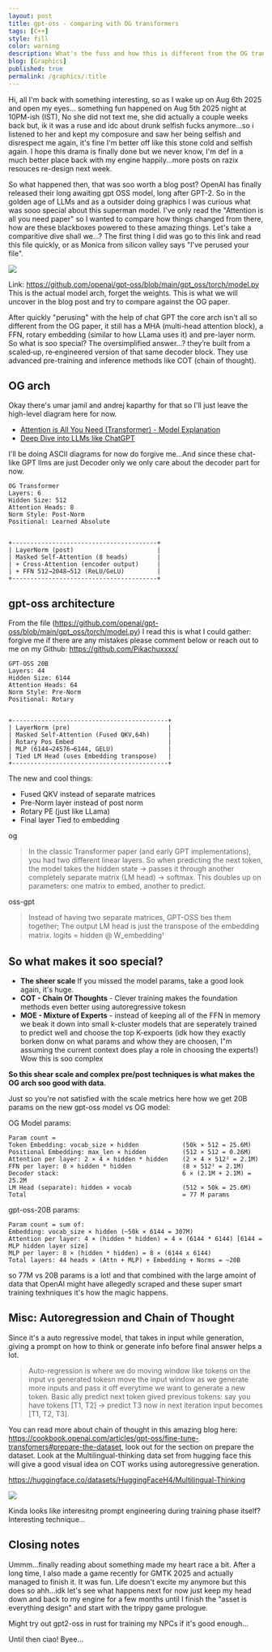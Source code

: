 ```yaml
---
layout: post
title: gpt-oss - comparing with OG transformers
tags: [C++]
style: fill
color: warning
description: What's the fuss and how this is different from the OG transfomer and what gives all the super powers, let's take a look shall we?
blog: [Graphics]
published: true
permalink: /graphics/:title
---
```


Hi, all I'm back with something interesting, so as I wake up on Aug 6th 2025 and open my eyes... something fun happened on Aug 5th 2025 night at 10PM-ish (IST), No she did not text me, she did actually a couple weeks back but, ik it was a ruse and idc about drunk selfish fucks anymore...so i listened to her and kept my composure and saw her being selfish and disrespect me again, it's fine I'm better off like this stone cold and selfish again. I hope this drama is finally done but we never know, I'm def in a much better place back with my engine happily...more posts on razix resouces re-design next week.

So what happened then, that was soo worth a blog post? OpenAI has finally released their long awaiting gpt OSS model, long after GPT-2. So in the golden age of LLMs and as a outsider doing graphics I was curious what was sooo special about this superman model. I've only read the "Attention is all you need paper" so I wanted to compare how things changed from there, how are these blackboxes powered to these amazing things. Let's take a comparitive dive shall we...? The first thing I did was go to this link and read this file quickly, or as Monica from silicon valley says "I've perused your file".


![](https://pikachuxxxx.github.io/assets/images/blog/monica.jpeg)


Link: https://github.com/openai/gpt-oss/blob/main/gpt_oss/torch/model.py
This is the actual model arch, forget the weights. This is what we will uncover in the blog post and try to compare against the OG paper.


After quickly "perusing" with the help of chat GPT the core arch isn't all so different from the OG paper, it still has a MHA (multi-head attention block), a FFN, rotary embedding (similar to how LLama uses it) and pre-layer norm. So what is soo special? The oversimplified answer...? they’re built from a scaled‑up, re‑engineered version of that same decoder block. They use advanced pre-training and inference methods like COT (chain of thought).


## OG arch
Okay there's umar jamil and andrej kaparthy for that so I'll just leave the high-level diagram here for now.
- [Attention is All You Need (Transformer) - Model Explanation](https://www.youtube.com/watch?v=bCz4OMemCcA)
- [Deep Dive into LLMs like ChatGPT](https://www.youtube.com/watch?v=7xTGNNLPyMI)


I'll be doing ASCII diagrams for now do forgive me...And since these chat-like GPT llms are just Decoder only we only care about the decoder part for now.


```
OG Transformer
Layers: 6
Hidden Size: 512
Attention Heads: 8
Norm Style: Post‑Norm
Positional: Learned Absolute


+----------------------------------------+
| LayerNorm (post)                       |
| Masked Self‑Attention (8 heads)        |
| + Cross‑Attention (encoder output)     |
| + FFN 512→2048→512 (ReLU/GeLU)         |
+----------------------------------------+
```


## gpt-oss architecture


From the file (https://github.com/openai/gpt-oss/blob/main/gpt_oss/torch/model.py) I read this is what I could gather: forgive me if there are any mistakes please comment below or reach out to me on my Github: https://github.com/Pikachuxxxx/


```
GPT‑OSS 20B
Layers: 44
Hidden Size: 6144
Attention Heads: 64
Norm Style: Pre‑Norm
Positional: Rotary


+-------------------------------------------+
| LayerNorm (pre)                           |
| Masked Self‑Attention (Fused QKV,64h)     |
| Rotary Pos Embed                          |
| MLP (6144→24576→6144, GELU)               |
| Tied LM Head (uses Embedding transpose)   |
+-------------------------------------------+
```


The new and cool things:
- Fused QKV instead of separate matrices
- Pre-Norm layer instead of post norm
- Rotary PE (just like LLama)
- Final layer Tied to embedding


og
> In the classic Transformer paper (and early GPT implementations), you had two different linear layers.
> So when predicting the next token, the model takes the hidden state → passes it through another completely
> separate matrix (LM head) → softmax. This doubles up on parameters: one matrix to embed, another to predict.


oss-gpt
> Instead of having two separate matrices, GPT-OSS ties them together; The output LM head is just the transpose of the embedding matrix. logits = hidden @ W_embeddingᵀ


## So what makes it soo special?
- **The sheer scale** If you missed the model params, take a good look again, it's huge.
- **COT - Chain Of Thoughts** - Clever training makes the foundation methods even better using autoregressive tokesn
- **MOE - Mixture of Experts** - instead of keeping all of the FFN in memory we beak it down into small k-cluster models that are seperately trained to predict well and choose the top K-expoerts (idk how they exactly borken donw on what params and whow they are choosen, I"m assuming the current context does play a role in choosing the experts!) Wow this is soo complex


**So this shear scale and complex pre/post techniques is what makes the OG arch soo good with data.**


Just so you're not satisfied with the scale metrics here how we get 20B params on the new gpt-oss model vs OG model:


OG Model params:
```
Param count =
Token Embedding: vocab_size × hidden            (50k × 512 = 25.6M)
Positional Embedding: max_len × hidden          (512 × 512 = 0.26M)
Attention per layer: 2 × 4 × hidden * hidden    (2 × 4 × 512² = 2.1M)
FFN per layer: 8 × hidden * hidden              (8 × 512² = 2.1M)
Decoder stack:                                  6 × (2.1M + 2.1M) = 25.2M
LM Head (separate): hidden × vocab              (512 × 50k = 25.6M)
Total                                           = 77 M params
```


gpt-oss-20B params:
```
Param count = sum of:
Embedding: vocab_size × hidden (~50k × 6144 = 307M)
Attention per layer: 4 × (hidden * hidden) = 4 × (6144 * 6144) [6144 = MLP hidden layer size]
MLP per layer: 8 × (hidden * hidden) = 8 × (6144 x 6144)
Total layers: 44 heads × (Attn + MLP) + Embedding + Norms = ~20B
```


so 77M vs 20B params is a lot! and that combined with the large amoint of data that OpenAI might have allegedly scraped and these super smart training texhniques it's how the magic happens.


## Misc: Autoregression and Chain of Thought

Since it's a auto regressive model, that takes in input while generation, giving a prompt on how to think or generate info before final answer helps a lot.

> Auto-regression is where we do moving window like tokens on the input vs generated tokesn move the
> input window as we generate more inputs and pass it off everytime we want to generate a new token.
> Basic ally predict next token gived previous tokens:
>   say you have tokens [T1, T2] -> predict T3 now in next iteration input becomes [T1, T2, T3].

You can read more about chain of thought in this amazing blog here: https://cookbook.openai.com/articles/gpt-oss/fine-tune-transfomers#prepare-the-dataset, look out for the section on prepare the dataset. Look at the Multilingual-thinking data set from hugging face this will give a good visual idea on COT works using autoregressive generation.


https://huggingface.co/datasets/HuggingFaceH4/Multilingual-Thinking


![](https://pikachuxxxx.github.io/assets/images/blog/hugging_face.png)

Kinda looks like interesitng prompt engineering during training phase itself? Interesting technique...


## Closing notes
Ummm...finally reading about something made my heart race a bit. After a long time, I also made a game recently for GMTK 2025 and actually managed to finish it. It was fun. Life doesn't excite my anymore but this does so ahh...idk let's see what happens next for now just keep my head down and back to my engine for a few months until I finish the "asset is everything design" and start with the trippy game prologue.

Might try out gpt2-oss in rust for training my NPCs if it's good enough...

Until then ciao! Byee...
